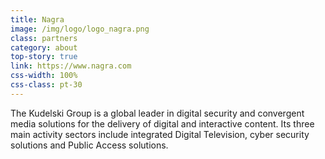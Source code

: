 ```yaml
---
title: Nagra
image: /img/logo/logo_nagra.png
class: partners
category: about
top-story: true
link: https://www.nagra.com
css-width: 100%
css-class: pt-30
---
```


The Kudelski Group is a global leader in digital security and convergent media solutions for the delivery of digital and interactive content. Its three main activity sectors include integrated Digital Television, cyber security solutions and Public Access solutions.
